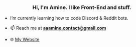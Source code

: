 <h3 align="center">Hi, I'm Amine. I like Front-End and stuff.</h3>

-  I’m currently learning how to code Discord & Reddit bots.

- 📫 Reach me at **aaamine.contact@gmail.com**

- 🌐 <a href="https://aaamine.me/" target="_blank"> My Website</a>



